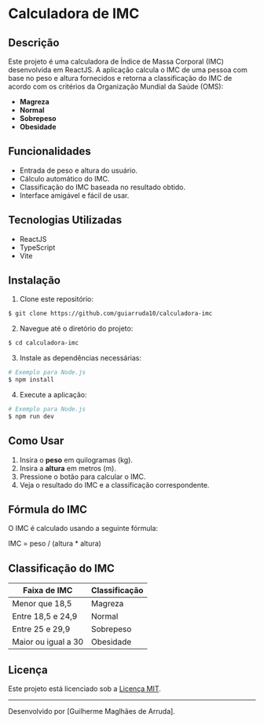 # Calculadora de IMC

## Descrição

Este projeto é uma calculadora de Índice de Massa Corporal (IMC) desenvolvida em ReactJS. A aplicação calcula o IMC de uma pessoa com base no peso e altura fornecidos e retorna a classificação do IMC de acordo com os critérios da Organização Mundial da Saúde (OMS):

- **Magreza**
- **Normal**
- **Sobrepeso**
- **Obesidade**

## Funcionalidades

- Entrada de peso e altura do usuário.
- Cálculo automático do IMC.
- Classificação do IMC baseada no resultado obtido.
- Interface amigável e fácil de usar.

## Tecnologias Utilizadas

- ReactJS 
- TypeScript
- Vite

## Instalação

1. Clone este repositório:

```bash
$ git clone https://github.com/guiarruda10/calculadora-imc
```

2. Navegue até o diretório do projeto:

```bash
$ cd calculadora-imc
```

3. Instale as dependências necessárias:

```bash
# Exemplo para Node.js
$ npm install
```

4. Execute a aplicação:

```bash
# Exemplo para Node.js
$ npm run dev
```

## Como Usar

1. Insira o **peso** em quilogramas (kg).
2. Insira a **altura** em metros (m).
3. Pressione o botão para calcular o IMC.
4. Veja o resultado do IMC e a classificação correspondente.

## Fórmula do IMC

O IMC é calculado usando a seguinte fórmula:

IMC = peso / (altura * altura)

## Classificação do IMC

| Faixa de IMC      | Classificação |
|-------------------|---------------|
| Menor que 18,5    | Magreza       |
| Entre 18,5 e 24,9| Normal        |
| Entre 25 e 29,9  | Sobrepeso     |
| Maior ou igual a 30 | Obesidade    |


## Licença

Este projeto está licenciado sob a [Licença MIT](LICENSE).

---

Desenvolvido por [Guilherme Maglhães de Arruda].
